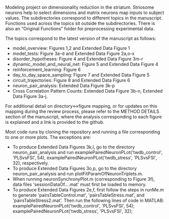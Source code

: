 Modeling project on dimensionality reduction in the striatum. Striosome neurons help to select dimensions and matrix neurons map inputs to subject values.
The subdirectories correspond to different topics in the manuscript. Functions used across the topics sit outside the subdirectories. There is also an “Original Functions” folder for preprocessing experimental data.

The topics correspond to the latest version of the manuscript as follows:
-	model_overview: Figures 1,2 and Extended Data Figure 1
-	model_tests: Figure 3a-d and Extended Data Figure 2a,o-x
-	disorder_hypotheses: Figure 4 and Extended Data Figure 3m-r
-	dynamic_model_and_neural_net: Figure 5 and Extended Data Figure 4
-	reinforcement_learning: Figure 6
-	day_to_day_space_sampling: Figure 7 and Extended Data Figure 5
-	circuit_trajectories: Figure 8 and Extended Data Figure 6
-	neuron_pair_analysis: Extended Data Figure 3k-p
-	Cross Correlation Pattern Counts: Extended Data Figure 3b-n, Extended Data Figure 3a-j.

For additional detail on directory<->figure mapping, or for updates on this mapping during the review process, please refer to the METHOD DETAILS section of the manuscript, where the analysis corresponding to each figure is explained and a link is provided to the github.

Most code runs by cloning the repository and running a file corresponding to one or more plots. The exceptions are:
-	To produce Extended Data Figures 3k,l, go to the directory neuron_pair_analysis and run examplePairedNeuronPLot('twdb_control', 'PLSvsFSI', 54), examplePairedNeuronPLot('twdb_stress', 'PLSvsFSI', 32), respectively.
-	To produce Extended Data Figures 3o,p, go to the directory neuron_pair_analysis and run plotFitParamOfNeuronTriplets.m.
-	When running neuronSynchronyPlot.m (corresponding to Figure 3f), data files 'sessionDataOf....mat' must first be loaded to memory.
-	To produce Extended Data Figures 2e,f, first follow the steps in runMe.m to generate 'pairsTableControl.mat', 'pairsTableStress.mat', and  'pairsTableStress2.mat'. Then run the following lines of code in MATLAB: examplePairedNeuronPLot('twdb_control', 'PLSvsFSI', 54);
examplePairedNeuronPLot('twdb_stress', 'PLSvsFSI', 32);
